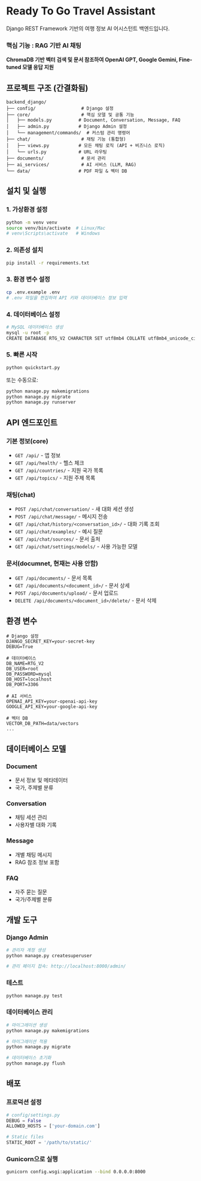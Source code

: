 # Ready To Go Travel Assistant

Django REST Framework 기반의 여행 정보 AI 어시스턴트 백엔드입니다.

###  핵심 기능 : **RAG 기반 AI 채팅**
**ChromaDB 기반 벡터 검색 및 문서 참조하여 OpenAI GPT, Google Gemini, Fine-tuned 모델 응답 지원**

## 프로젝트 구조 (간결화됨)

```
backend_django/
├── config/                 # Django 설정
├── core/                   # 핵심 모델 및 공통 기능
│   ├── models.py          # Document, Conversation, Message, FAQ
│   ├── admin.py           # Django Admin 설정
│   └── management/commands/  # 커스텀 관리 명령어
├── chat/                   # 채팅 기능 (통합형)
│   ├── views.py           # 모든 채팅 로직 (API + 비즈니스 로직)
│   └── urls.py            # URL 라우팅
├── documents/              # 문서 관리
├── ai_services/            # AI 서비스 (LLM, RAG)
└── data/                  # PDF 파일 & 벡터 DB
```

## 설치 및 실행

### 1. 가상환경 설정
```bash
python -m venv venv
source venv/bin/activate  # Linux/Mac
# venv\Scripts\activate   # Windows
```

### 2. 의존성 설치
```bash
pip install -r requirements.txt
```

### 3. 환경 변수 설정
```bash
cp .env.example .env
# .env 파일을 편집하여 API 키와 데이터베이스 정보 입력
```

### 4. 데이터베이스 설정
```bash
# MySQL 데이터베이스 생성
mysql -u root -p
CREATE DATABASE RTG_V2 CHARACTER SET utf8mb4 COLLATE utf8mb4_unicode_ci;
```

### 5. 빠른 시작
```bash
python quickstart.py
```

또는 수동으로:
```bash
python manage.py makemigrations
python manage.py migrate
python manage.py runserver
```

## API 엔드포인트

### 기본 정보(core)
- `GET /api/` - 앱 정보
- `GET /api/health/` - 헬스 체크
- `GET /api/countries/` - 지원 국가 목록
- `GET /api/topics/` - 지원 주제 목록

### 채팅(chat)
- `POST /api/chat/conversation/` - 새 대화 세션 생성
- `POST /api/chat/message/` - 메시지 전송
- `GET /api/chat/history/<conversation_id>/` - 대화 기록 조회
- `GET /api/chat/examples/` - 예시 질문
- `GET /api/chat/sources/` - 문서 출처
- `GET /api/chat/settings/models/` - 사용 가능한 모델

### 문서(documnet, 현재는 사용 안함)
- `GET /api/documents/` - 문서 목록
- `GET /api/documents/<document_id>/` - 문서 상세
- `POST /api/documents/upload/` - 문서 업로드
- `DELETE /api/documents/<document_id>/delete/` - 문서 삭제

## 환경 변수

```env
# Django 설정
DJANGO_SECRET_KEY=your-secret-key
DEBUG=True

# 데이터베이스
DB_NAME=RTG_V2
DB_USER=root
DB_PASSWORD=mysql
DB_HOST=localhost
DB_PORT=3306

# AI 서비스
OPENAI_API_KEY=your-openai-api-key
GOOGLE_API_KEY=your-google-api-key

# 벡터 DB
VECTOR_DB_PATH=data/vectors
...
```

## 데이터베이스 모델

### Document
- 문서 정보 및 메타데이터
- 국가, 주제별 분류

### Conversation
- 채팅 세션 관리
- 사용자별 대화 기록

### Message
- 개별 채팅 메시지
- RAG 참조 정보 포함

### FAQ
- 자주 묻는 질문
- 국가/주제별 분류

## 개발 도구

### Django Admin
```bash
# 관리자 계정 생성
python manage.py createsuperuser

# 관리 페이지 접속: http://localhost:8000/admin/
```

### 테스트
```bash
python manage.py test
```

### 데이터베이스 관리
```bash
# 마이그레이션 생성
python manage.py makemigrations

# 마이그레이션 적용
python manage.py migrate

# 데이터베이스 초기화
python manage.py flush
```

## 배포

### 프로덕션 설정
```python
# config/settings.py
DEBUG = False
ALLOWED_HOSTS = ['your-domain.com']

# Static files
STATIC_ROOT = '/path/to/static/'
```

### Gunicorn으로 실행
```bash
gunicorn config.wsgi:application --bind 0.0.0.0:8000
```
